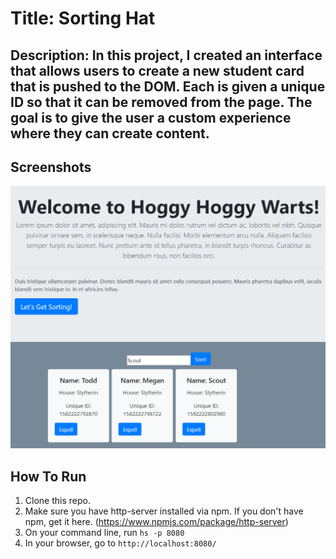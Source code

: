 # Title: Sorting Hat 

## Description: In this project, I created an interface that allows users to create a new student card that is pushed to the DOM. Each is given a unique ID so that it can be removed from the page. The goal is to give the user a custom experience where they can create content. 

## Screenshots
![Project Screenshot](./screenshots/sorting-hat-screenshot_v1.png)

## How To Run
1. Clone this repo.
1. Make sure you have http-server installed via npm. If you don't have npm, get it here. (https://www.npmjs.com/package/http-server) 
1. On your command line, run `hs -p 8080`
1. In your browser, go to `http://localhost:8080/`